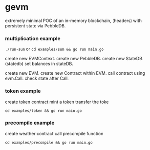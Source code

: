 # gevm
extremely minimal POC of an in-memory blockchain, (headers)
with persistent state via PebbleDB.




### multiplication example

`./run-sum`
or
`cd examples/sum && go run main.go`

create new EVMContext.
create new PebbleDB.
create new StateDB. (statedb)
set balances in stateDB.

create new EVM.
create new Contract within EVM.
call contract using evm.Call.
check state after Call. 

### token example
 create token contract
 mint a token
 transfer the toke

`cd examples/token && go run main.go`

### precompile example
 create weather contract
 call precompile function

`cd examples/precompile && go run main.go`
